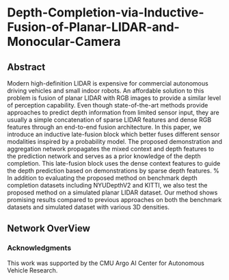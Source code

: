 # Depth-Completion-via-Inductive-Fusion-of-Planar-LIDAR-and-Monocular-Camera

## Abstract

Modern high-definition LIDAR is expensive for commercial autonomous driving vehicles and small indoor robots. An affordable solution to this problem is fusion of planar LIDAR with RGB images to provide a similar level of perception capability. Even though state-of-the-art methods provide approaches to predict depth information from limited sensor input, they are usually a simple concatenation of sparse LIDAR features and dense RGB features through an end-to-end fusion architecture. In this paper, we introduce an inductive late-fusion block which better fuses different sensor modalities inspired by a probability model. The proposed demonstration and aggregation network propagates the mixed context and depth features to the prediction network and serves as a prior knowledge of the depth completion. This late-fusion block uses the dense context features to guide the depth prediction based on demonstrations by sparse depth features. %
In addition to evaluating the proposed method on benchmark depth completion datasets including NYUDepthV2 and KITTI, we also test the proposed method on a simulated planar LIDAR dataset. Our method shows promising results compared to previous approaches on both the benchmark datasets and simulated dataset with various 3D densities.

## Network OverView



### Acknowledgments

This work was supported by the CMU Argo AI Center for Autonomous Vehicle Research.
